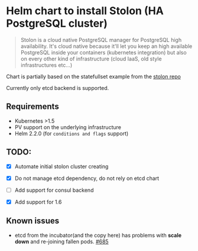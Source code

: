 # Helm chart to install Stolon (HA PostgreSQL cluster)

> Stolon is a cloud native PostgreSQL manager for PostgreSQL high availability.
> It's cloud native because it'll let you keep an high available PostgreSQL inside your containers
> (kubernetes integration) but also on every other kind of infrastructure
> (cloud IaaS, old style infrastructures etc...)

Chart is partially based on the statefullset example from the [stolon repo](https://github.com/sorintlab/stolon/tree/master/examples/kubernetes/statefulset)

Currently only etcd backend is supported.

## Requirements
* Kubernetes >1.5
* PV support on the underlying infrastructure
* Helm 2.2.0 (for `conditions and flags` support)


## TODO:
- [X] Automate initial stolon cluster creating
- [X] Do not manage etcd dependency, do not rely on etcd chart
- [ ] Add support for consul backend
- [X] Add support for 1.6


## Known issues
* etcd from the incubator(and the copy here) has problems with **scale down** and re-joining fallen pods. [#685](https://github.com/kubernetes/charts/issues/685)
